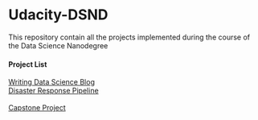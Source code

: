 # Udacity-DSND

This repository contain all the projects implemented during the course of the Data Science Nanodegree

#### Project List
<a href='https://github.com/Opiano1/Storytelling-with-Data'>Writing Data Science Blog</a>
<br><a href='https://github.com/Opiano1/Udacity-DSND/tree/master/Disaster%20Response%20Pipeline'>Disaster Response Pipeline
</a></br>
<br><a href='https://github.com/Opiano1/Udacity-DSND/tree/master/Capstone'> Capstone Project
</a> </br>


